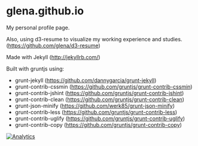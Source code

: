 glena.github.io
===============

My personal profile page.

Also, using d3-resume to visualize my working experience and studies. (https://github.com/glena/d3-resume)

Made with Jekyll (http://jekyllrb.com/)

Built with gruntjs using:

* grunt-jekyll (https://github.com/dannygarcia/grunt-jekyll)
* grunt-contrib-cssmin (https://github.com/gruntjs/grunt-contrib-cssmin)
* grunt-contrib-jshint (https://github.com/gruntjs/grunt-contrib-jshint)
* grunt-contrib-clean (https://github.com/gruntjs/grunt-contrib-clean)
* grunt-json-minify (https://github.com/werk85/grunt-json-minify)
* grunt-contrib-less (https://github.com/gruntjs/grunt-contrib-less)
* grunt-contrib-uglify (https://github.com/gruntjs/grunt-contrib-uglify)
* grunt-contrib-copy (https://github.com/gruntjs/grunt-contrib-copy)

[![Analytics](https://ga-beacon.appspot.com/UA-51467836-1/glena/glena.github.io)](http://germanlena.com.ar)
